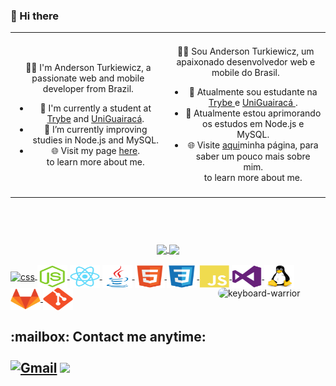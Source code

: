 ### 👋 Hi there 

<header>
  <table border="0">
    <tr>
      <td></td>
      <td></td>
    </tr>
    <tr>
      <td>
        <p>🙋‍♂️ I'm Anderson Turkiewicz, a passionate web and mobile developer from Brazil.</p>
        <ul>
          <li>🔭 I'm currently a student at 
            <a href="https://www.betrybe.com/" target="_blank">Trybe</a> and 
            <a href="https://www.guairaca.com.br/" target="_blank">UniGuairacá</a>.</li>
          <li>🌱 I’m currently improving studies in Node.js and MySQL.</li>
          <li>🌐 Visit my page <a href="https://andersontrkz.github.io/" target="_blank">here</a>.</li> to learn more about me.</li>
        </ul>
      </td>
      <td>
        <p>🙋‍♂️ Sou Anderson Turkiewicz, um apaixonado desenvolvedor web e mobile do Brasil.
        <ul>
          <li>🔭 Atualmente sou estudante na
            <a href="https://www.betrybe.com/" target="_blank"> Trybe </a> e
            <a href="https://www.guairaca.com.br/" target="_blank"> UniGuairacá </a>.</li>
          <li>🌱 Atualmente estou aprimorando os estudos em Node.js e MySQL.</li>
          <li>🌐 Visite <a href="https://andersontrkz.github.io/" target="_blank">aqui</a>minha página, para saber um pouco mais sobre mim.</li> to learn more about me.</li>
        </ul>
      </td>
    </tr>
    <tr>
        <td></td>
        <td></td>
    </tr>
  </table>
</header>
<br>
<main align="center">
  <a href="https://github.com/andersontrkz/">
    <img align="center" height="166em" src="https://github-readme-stats.vercel.app/api?username=andersontrkz&count_private=true&show_icons=true&include_all_commits=true&theme=vision-friendly-dark" />
    <img align="center" height="166em" src="https://github-readme-stats.vercel.app/api/top-langs/?username=andersontrkz&layout=compact&theme=vision-friendly-dark" />
  </a>
</main>



<footer>
  <div style="display: inline_block"><br>
    <a href="https://github.com/andersontrkz/">
      <link rel="stylesheet" href="https://cdn.jsdelivr.net/gh/devicons/devicon@v2.11.0/devicon.min.css">
      <img align="center" alt="css" height="36" width="36" src="https://www.vectorlogo.zone/logos/jestjsio/jestjsio-icon.svg" alt="jest" width="40" height="40"/>
      <img align="center" alt="css" height="36" width="48" src="https://raw.githubusercontent.com/devicons/devicon/master/icons/nodejs/nodejs-original.svg">
      <img align="center" alt="react" height="36" width="48" src="https://raw.githubusercontent.com/devicons/devicon/master/icons/react/react-original.svg">
      <img align="center" alt="css" height="36" width="48" src="https://raw.githubusercontent.com/devicons/devicon/master/icons/java/java-original.svg">
      <img align="center" alt="html" height="36" width="48" src="https://raw.githubusercontent.com/devicons/devicon/master/icons/html5/html5-original.svg">
      <img align="center" alt="css" height="36" width="48" src="https://raw.githubusercontent.com/devicons/devicon/master/icons/css3/css3-original.svg">
      <img align="center" alt="js" height="36" width="48" src="https://raw.githubusercontent.com/devicons/devicon/master/icons/javascript/javascript-plain.svg">
      <img align="center" alt="css" height="36" width="48" src="https://raw.githubusercontent.com/devicons/devicon/master/icons/visualstudio/visualstudio-plain.svg">
      <img align="center" alt="css" height="36" width="48" src="https://raw.githubusercontent.com/devicons/devicon/master/icons/linux/linux-original.svg">
      <img align="center" alt="css" height="36" width="48" src="https://raw.githubusercontent.com/devicons/devicon/master/icons/gitlab/gitlab-original.svg">
      <img align="center" alt="css" height="36" width="48" src="https://raw.githubusercontent.com/devicons/devicon/master/icons/git/git-original.svg">
      <img width="172em" align="right" alt="keyboard-warrior" src="https://i.imgur.com/t51HrPx.gif" style="border-radius: 30px">
    </a>
  </div>

  ##

  <div>
    <h2>:mailbox: Contact me anytime:
      <br>
      <br>
    <a href = "mailto: trkz.anderson@gmail.com"><img height="24" alt="Gmail" src="https://img.shields.io/badge/Gmail-D14836?style=flat&logo=gmail&logoColor=white" /></a>
    <a href="https://www.linkedin.com/in/anderson-trkz/" target="_blank"><img height="24" src="https://img.shields.io/badge/linkedin%20-%230077B5.svg?&style=flat&logo=linkedin&logoColor=white"/></a>
    </h2>
  </div>
</footer>
